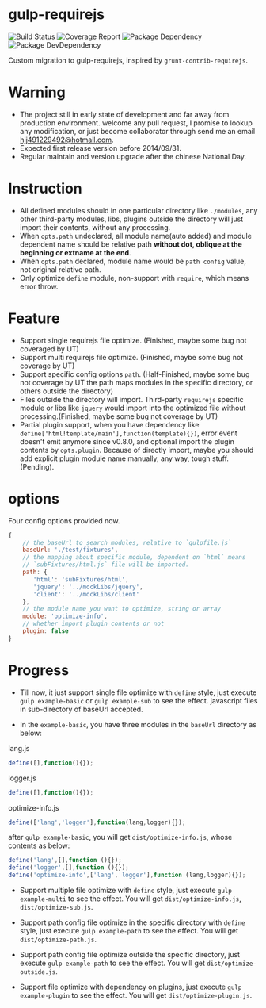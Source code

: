 gulp-requirejs
==============
![Build Status](https://img.shields.io/travis/bornkiller/gulp-requirejs/master.svg?style=flat)
![Coverage Report](http://img.shields.io/coveralls/bornkiller/gulp-requirejs.svg?style=flat)
![Package Dependency](https://david-dm.org/bornkiller/gulp-requirejs.svg?style=flat)
![Package DevDependency](https://david-dm.org/bornkiller/gulp-requirejs/dev-status.svg?style=flat)

Custom migration to gulp-requirejs, inspired by `grunt-contrib-requirejs`. 

# Warning
+ The project still in early state of development and far away from production environment.
  welcome any pull request, I promise to lookup any modification, or just become collaborator through
  send me an email hjj491229492@hotmail.com.
+ Expected first release version before 2014/09/31.
+ Regular maintain and version upgrade after the chinese National Day. 

# Instruction
+ All defined modules should in one particular directory like `./modules`, any other third-party modules,
  libs, plugins outside the directory will just import their contents, without any processing.
+ When `opts.path` undeclared, all module name(auto added) and module dependent name should be relative 
  path **without dot, oblique at the beginning or extname at the end**. 
+ When `opts.path` declared, module name would be `path config` value, not original relative path. 
+ Only optimize `define` module, non-support with `require`, which means error throw.

# Feature
+ Support single requirejs file optimize. (Finished, maybe some bug not coveraged by UT)
+ Support multi requirejs file optimize. (Finished, maybe some bug not coverage by UT)
+ Support specific config options `path`. (Half-Finished, maybe some bug not coverage by UT
  the path maps modules in the specific directory, or others outside the directory)
+ Files outside the directory will import. Third-party `requirejs` specific module or libs like 
  `jquery` would import into the optimized file without processing.(Finished, maybe some bug 
  not coverage by UT)
+ Partial plugin support, when you have dependency like `define['html!template/main'],function(template){})`,
  error event doesn't emit anymore since v0.8.0, and optional import the plugin contents by `opts.plugin`. 
  Because of directly import, maybe you should add explicit plugin module name manually, any way, tough stuff. 
  (Pending).

# options
Four config options provided now.
```javascript
{
    // the baseUrl to search modules, relative to `gulpfile.js`
    baseUrl: './test/fixtures',
    // the mapping about specific module, dependent on `html` means 
    // `subFixtures/html.js` file will be imported.
    path: {
       'html': 'subFixtures/html',
       'jquery': '../mockLibs/jquery',
       'client': '../mockLibs/client'
    },
    // the module name you want to optimize, string or array
    module: 'optimize-info',
    // whether import plugin contents or not
    plugin: false
}
```

# Progress
+ Till now, it just support single file optimize with `define` style, just execute `gulp example-basic`
  or `gulp example-sub` to see the effect. javascript files in sub-directory of baseUrl accepted.

+ In the `example-basic`, you have three modules in the `baseUrl` directory as below:

lang.js
```javascript
define([],function(){});
```
logger.js
```javascript
define([],function(){});
```
optimize-info.js
```javascript
define(['lang','logger'],function(lang,logger){});
```

after `gulp example-basic`, you will get `dist/optimize-info.js`, whose contents as below:
```javascript
define('lang',[],function (){});
define('logger',[],function (){});
define('optimize-info',['lang','logger'],function (lang,logger){});
```

+ Support multiple file optimize with `define` style, just execute `gulp example-multi`
  to see the effect. You will get `dist/optimize-info.js`, `dist/optimize-sub.js`.

+ Support path config file optimize in the specific directory with `define` style, just 
  execute `gulp example-path` to see the effect. You will get `dist/optimize-path.js`.

+ Support path config file optimize outside the specific directory, just execute 
  `gulp example-path` to see the effect. You will get `dist/optimize-outside.js`.

+ Support file optimize with dependency on plugins, just execute `gulp example-plugin` 
  to see the effect. You will get `dist/optimize-plugin.js`.